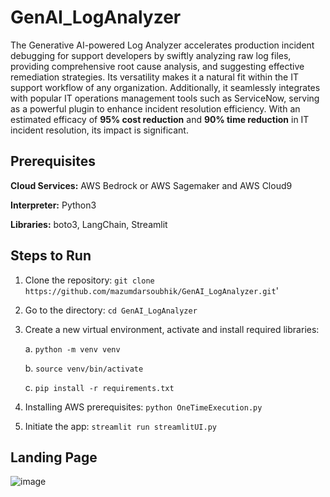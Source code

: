 # GenAI_LogAnalyzer
The Generative AI-powered Log Analyzer accelerates production incident debugging for support developers by swiftly analyzing raw log files, providing comprehensive root cause analysis, and suggesting effective remediation strategies. Its versatility makes it a natural fit within the IT support workflow of any organization. Additionally, it seamlessly integrates with popular IT operations management tools such as ServiceNow, serving as a powerful plugin to enhance incident resolution efficiency. With an estimated efficacy of **95% cost reduction** and **90% time reduction** in IT incident resolution, its impact is significant.

## Prerequisites

**Cloud Services:** AWS Bedrock or AWS Sagemaker and AWS Cloud9

**Interpreter:** Python3

**Libraries:** boto3, LangChain, Streamlit

## Steps to Run

1. Clone the repository: `git clone https://github.com/mazumdarsoubhik/GenAI_LogAnalyzer.git`'
2. Go to the directory: `cd GenAI_LogAnalyzer`
3. Create a new virtual environment, activate and install required libraries:
   
   a. `python -m venv venv`
   
   b. `source venv/bin/activate`
   
   c. `pip install -r requirements.txt`
5. Installing AWS prerequisites: `python OneTimeExecution.py`
6. Initiate the app: `streamlit run streamlitUI.py`

## Landing Page
![image](https://github.com/mazumdarsoubhik/GenAI_LogAnalyzer/assets/44722027/4ba19e27-fe09-4490-87eb-d0b0cf2252b5)
